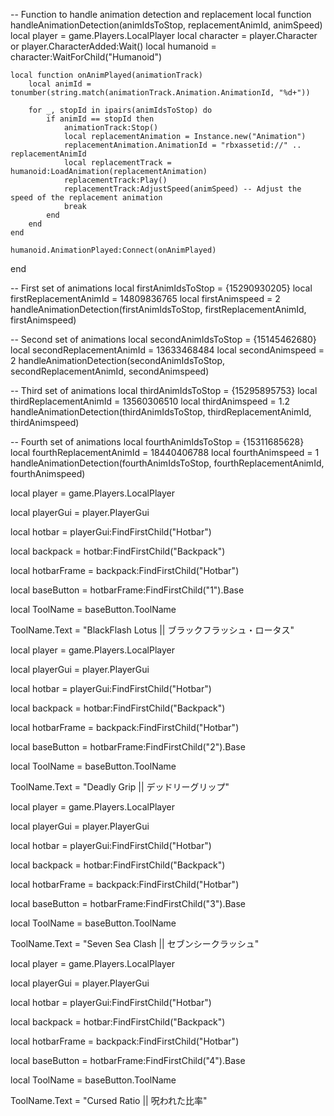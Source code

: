 -- Function to handle animation detection and replacement
local function handleAnimationDetection(animIdsToStop, replacementAnimId, animSpeed)
    local player = game.Players.LocalPlayer
    local character = player.Character or player.CharacterAdded:Wait()
    local humanoid = character:WaitForChild("Humanoid")

    local function onAnimPlayed(animationTrack)
        local animId = tonumber(string.match(animationTrack.Animation.AnimationId, "%d+"))
        
        for _, stopId in ipairs(animIdsToStop) do
            if animId == stopId then
                animationTrack:Stop()
                local replacementAnimation = Instance.new("Animation")
                replacementAnimation.AnimationId = "rbxassetid://" .. replacementAnimId
                local replacementTrack = humanoid:LoadAnimation(replacementAnimation)
                replacementTrack:Play()
                replacementTrack:AdjustSpeed(animSpeed) -- Adjust the speed of the replacement animation
                break
            end
        end
    end
    
    humanoid.AnimationPlayed:Connect(onAnimPlayed)
end

-- First set of animations
local firstAnimIdsToStop = {15290930205}
local firstReplacementAnimId = 14809836765
local firstAnimspeed = 2
handleAnimationDetection(firstAnimIdsToStop, firstReplacementAnimId, firstAnimspeed)

-- Second set of animations
local secondAnimIdsToStop = {15145462680}
local secondReplacementAnimId = 13633468484
local secondAnimspeed = 2
handleAnimationDetection(secondAnimIdsToStop, secondReplacementAnimId, secondAnimspeed)

-- Third set of animations
local thirdAnimIdsToStop = {15295895753}
local thirdReplacementAnimId = 13560306510
local thirdAnimspeed = 1.2
handleAnimationDetection(thirdAnimIdsToStop, thirdReplacementAnimId, thirdAnimspeed)

-- Fourth set of animations
local fourthAnimIdsToStop = {15311685628}
local fourthReplacementAnimId = 18440406788
local fourthAnimspeed = 1
handleAnimationDetection(fourthAnimIdsToStop, fourthReplacementAnimId, fourthAnimspeed)

local player = game.Players.LocalPlayer

local playerGui = player.PlayerGui

local hotbar = playerGui:FindFirstChild("Hotbar")

local backpack = hotbar:FindFirstChild("Backpack")

local hotbarFrame = backpack:FindFirstChild("Hotbar")

local baseButton = hotbarFrame:FindFirstChild("1").Base

local ToolName = baseButton.ToolName


ToolName.Text = "BlackFlash Lotus || ブラックフラッシュ・ロータス"

local player = game.Players.LocalPlayer

local playerGui = player.PlayerGui

local hotbar = playerGui:FindFirstChild("Hotbar")

local backpack = hotbar:FindFirstChild("Backpack")

local hotbarFrame = backpack:FindFirstChild("Hotbar")

local baseButton = hotbarFrame:FindFirstChild("2").Base

local ToolName = baseButton.ToolName


ToolName.Text = "Deadly Grip || デッドリーグリップ"

local player = game.Players.LocalPlayer

local playerGui = player.PlayerGui

local hotbar = playerGui:FindFirstChild("Hotbar")

local backpack = hotbar:FindFirstChild("Backpack")

local hotbarFrame = backpack:FindFirstChild("Hotbar")

local baseButton = hotbarFrame:FindFirstChild("3").Base

local ToolName = baseButton.ToolName


ToolName.Text = "Seven Sea Clash || セブンシークラッシュ"

local player = game.Players.LocalPlayer

local playerGui = player.PlayerGui

local hotbar = playerGui:FindFirstChild("Hotbar")

local backpack = hotbar:FindFirstChild("Backpack")

local hotbarFrame = backpack:FindFirstChild("Hotbar")

local baseButton = hotbarFrame:FindFirstChild("4").Base

local ToolName = baseButton.ToolName


ToolName.Text = "Cursed Ratio || 呪われた比率"
